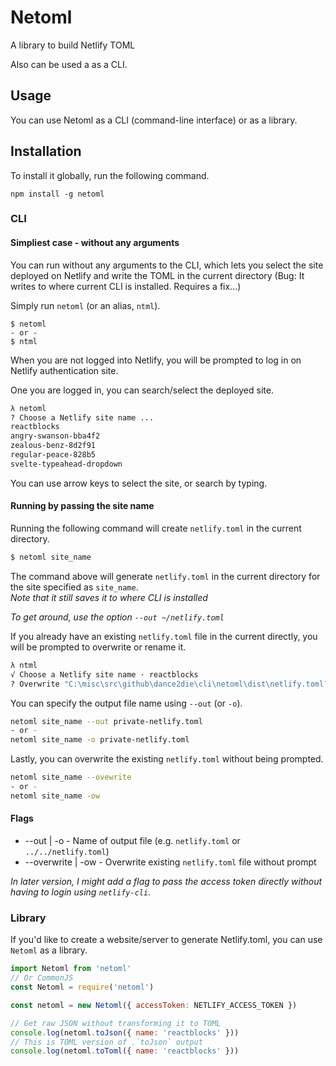 # Netoml

A library to build Netlify TOML

Also can be used a as a CLI.

## Usage

You can use Netoml as a CLI (command-line interface) or as a library.

## Installation

To install it globally, run the following command.

```
npm install -g netoml
```

### CLI

#### Simpliest case - without any arguments

You can run without any arguments to the CLI, which lets you select the site deployed on Netlify and write the TOML in the current directory (Bug: It writes to where current CLI is installed. Requires a fix...)

Simply run `netoml` (or an alias, `ntml`).

```
$ netoml
- or -
$ ntml
```

When you are not logged into Netlify, you will be prompted to log in on Netlify authentication site.

One you are logged in, you can search/select the deployed site.

```bash
λ netoml
? Choose a Netlify site name ...
reactblocks
angry-swanson-bba4f2
zealous-benz-8d2f91
regular-peace-828b5
svelte-typeahead-dropdown
```

You can use arrow keys to select the site, or search by typing.

#### Running by passing the site name

Running the following command will create `netlify.toml` in the current directory.

```bash
$ netoml site_name
```

The command above will generate `netlify.toml` in the current directory for the site specified as `site_name`.  
_Note that it still saves it to where CLI is installed_

_To get around, use the option `--out ~/netlify.toml`_

If you already have an existing `netlify.toml` file in the current directly, you will be prompted to overwrite or rename it.

```bash
λ ntml
√ Choose a Netlify site name · reactblocks
? Overwrite "C:\misc\src\github\dance2die\cli\netoml\dist\netlify.toml? » ❌ No / ✔ Yes
```

You can specify the output file name using `--out` (or `-o`).

```bash
netoml site_name --out private-netlify.toml
- or -
netoml site_name -o private-netlify.toml
```

Lastly, you can overwrite the existing `netlify.toml` without being prompted.

```bash
netoml site_name --ovewrite
- or -
netoml site_name -ow
```

#### Flags

- --out | -o - Name of output file (e.g. `netlify.toml` or `../../netlify.toml`)
- --overwrite | -ow - Overwrite existing `netlify.toml` file without prompt

_In later version, I might add a flag to pass the access token directly without having to login using `netlify-cli`._

### Library

If you'd like to create a website/server to generate Netlify.toml, you can use `Netoml` as a library.

```javascript
import Netoml from 'netoml'
// Or CommonJS
const Netoml = require('netoml')

const netoml = new Netoml({ accessToken: NETLIFY_ACCESS_TOKEN })

// Get raw JSON without transforming it to TOML
console.log(netoml.toJson({ name: 'reactblocks' }))
// This is TOML version of .`toJson` output
console.log(netoml.toToml({ name: 'reactblocks' }))
```
